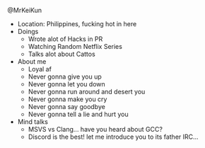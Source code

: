 @MrKeiKun
- Location: Philippines, fucking hot in here
- Doings
    - Wrote alot of Hacks in PR
    - Watching Random Netflix Series
    - Talks alot about Cattos
- About me
    - Loyal af
    - Never gonna give you up
    - Never gonna let you down
    - Never gonna run around and desert you
    - Never gonna make you cry
    - Never gonna say goodbye
    - Never gonna tell a lie and hurt you
- Mind talks
    - MSVS vs Clang... have you heard about GCC?
    - Discord is the best! let me introduce you to its father IRC...
